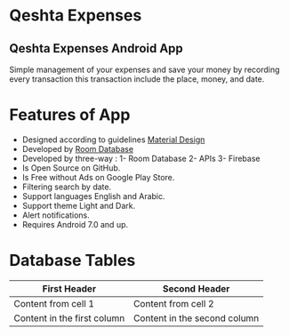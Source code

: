 # Qeshta Expenses
## Qeshta Expenses Android App
Simple management of your expenses and save your money 
by recording every transaction this transaction include the place, money, and date.

Features of App
===
- Designed according to guidelines [Material Design](https://material.io/design)
- Developed by [Room Database](https://developer.android.com/training/data-storage/room)
- Developed by three-way :
1- Room Database
2- APIs
3- Firebase
- Is Open Source on GitHub.
- Is Free without Ads on Google Play Store.
- Filtering search by date.
- Support languages English and Arabic.
- Support theme Light and Dark.
- Alert notifications.
- Requires Android 7.0 and up.


# Database Tables
First Header | Second Header
------------ | -------------
Content from cell 1 | Content from cell 2
Content in the first column | Content in the second column
